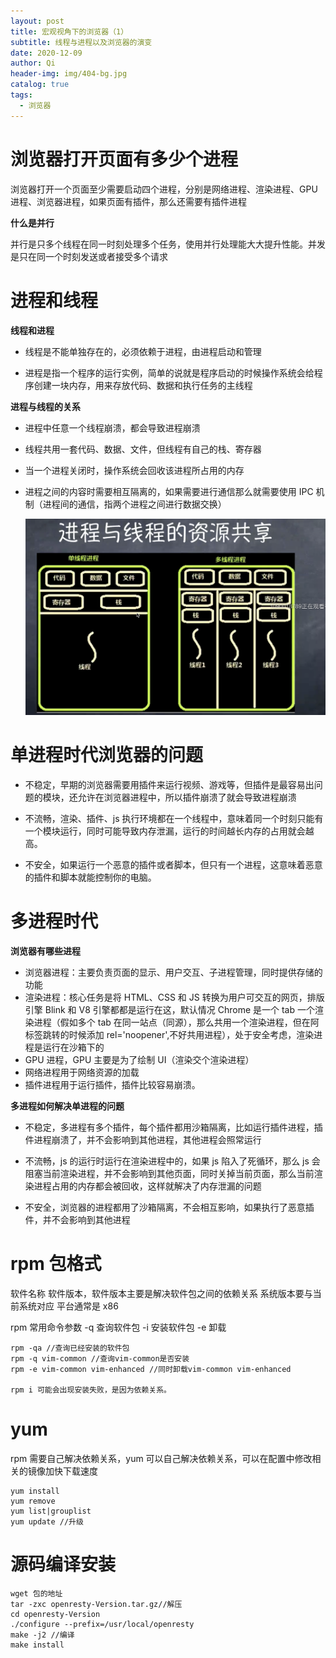 ```yaml
---
layout: post
title: 宏观视角下的浏览器（1）
subtitle: 线程与进程以及浏览器的演变
date: 2020-12-09
author: Qi
header-img: img/404-bg.jpg
catalog: true
tags:
  - 浏览器
---
```


# 浏览器打开页面有多少个进程

浏览器打开一个页面至少需要启动四个进程，分别是网络进程、渲染进程、GPU 进程、浏览器进程，如果页面有插件，那么还需要有插件进程

**什么是并行**

并行是只多个线程在同一时刻处理多个任务，使用并行处理能大大提升性能。并发是只在同一个时刻发送或者接受多个请求

# 进程和线程

**线程和进程**

- 线程是不能单独存在的，必须依赖于进程，由进程启动和管理

- 进程是指一个程序的运行实例，简单的说就是程序启动的时候操作系统会给程序创建一块内存，用来存放代码、数据和执行任务的主线程

**进程与线程的关系**

- 进程中任意一个线程崩溃，都会导致进程崩溃
- 线程共用一套代码、数据、文件，但线程有自己的栈、寄存器
- 当一个进程关闭时，操作系统会回收该进程所占用的内存
- 进程之间的内容时需要相互隔离的，如果需要进行通信那么就需要使用 IPC 机制（进程间的通信，指两个进程之间进行数据交换）

  ![Image text](/img/WechatIMG78.png)

# 单进程时代浏览器的问题

- 不稳定，早期的浏览器需要用插件来运行视频、游戏等，但插件是最容易出问题的模块，还允许在浏览器进程中，所以插件崩溃了就会导致进程崩溃

- 不流畅，渲染、插件、js 执行环境都在一个线程中，意味着同一个时刻只能有一个模块运行，同时可能导致内存泄漏，运行的时间越长内存的占用就会越高。

- 不安全，如果运行一个恶意的插件或者脚本，但只有一个进程，这意味着恶意的插件和脚本就能控制你的电脑。

# 多进程时代

**浏览器有哪些进程**

- 浏览器进程：主要负责页面的显示、用户交互、子进程管理，同时提供存储的功能
- 渲染进程：核心任务是将 HTML、CSS 和 JS 转换为用户可交互的网页，排版引擎 Blink 和 V8 引擎都都是运行在这，默认情况 Chrome 是一个 tab 一个渲染进程（假如多个 tab 在同一站点（同源），那么共用一个渲染进程，但在阿标签跳转的时候添加 rel='noopener',不好共用进程），处于安全考虑，渲染进程是运行在沙箱下的
- GPU 进程，GPU 主要是为了绘制 UI（渲染交个渲染进程）
- 网络进程用于网络资源的加载
- 插件进程用于运行插件，插件比较容易崩溃。

**多进程如何解决单进程的问题**

- 不稳定，多进程有多个插件，每个插件都用沙箱隔离，比如运行插件进程，插件进程崩溃了，并不会影响到其他进程，其他进程会照常运行

- 不流畅，js 的运行时运行在渲染进程中的，如果 js 陷入了死循环，那么 js 会阻塞当前渲染进程，并不会影响到其他页面，同时关掉当前页面，那么当前渲染进程占用的内存都会被回收，这样就解决了内存泄漏的问题

- 不安全，浏览器的进程都用了沙箱隔离，不会相互影响，如果执行了恶意插件，并不会影响到其他进程

# rpm 包格式

软件名称 软件版本，软件版本主要是解决软件包之间的依赖关系 系统版本要与当前系统对应 平台通常是 x86

rpm 常用命令参数 -q 查询软件包 -i 安装软件包 -e 卸载

```
rpm -qa //查询已经安装的软件包
rpm -q vim-common //查询vim-common是否安装
rpm -e vim-common vim-enhanced //同时卸载vim-common vim-enhanced

rpm i 可能会出现安装失败，是因为依赖关系。

```

# yum

rpm 需要自己解决依赖关系，yum 可以自己解决依赖关系，可以在配置中修改相关的镜像加快下载速度

```
yum install
yum remove
yum list|grouplist
yum update //升级

```

# 源码编译安装

```
wget 包的地址
tar -zxc openresty-Version.tar.gz//解压
cd openresty-Version
./configure --prefix=/usr/local/openresty
make -j2 //编译
make install

```
